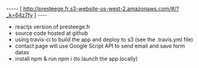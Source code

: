----- [ http://presteege.fr.s3-website-us-west-2.amazonaws.com/#/?_k=64z7fy ] ----

- reactjs version of presteege.fr
- source code hosted at github
- using travis-ci to build the app and deploy to s3 (see the .travis.yml file)
- contact page will use Google Script API to send email and save form datas
- install npm & run npm i (to launch the app locally)

